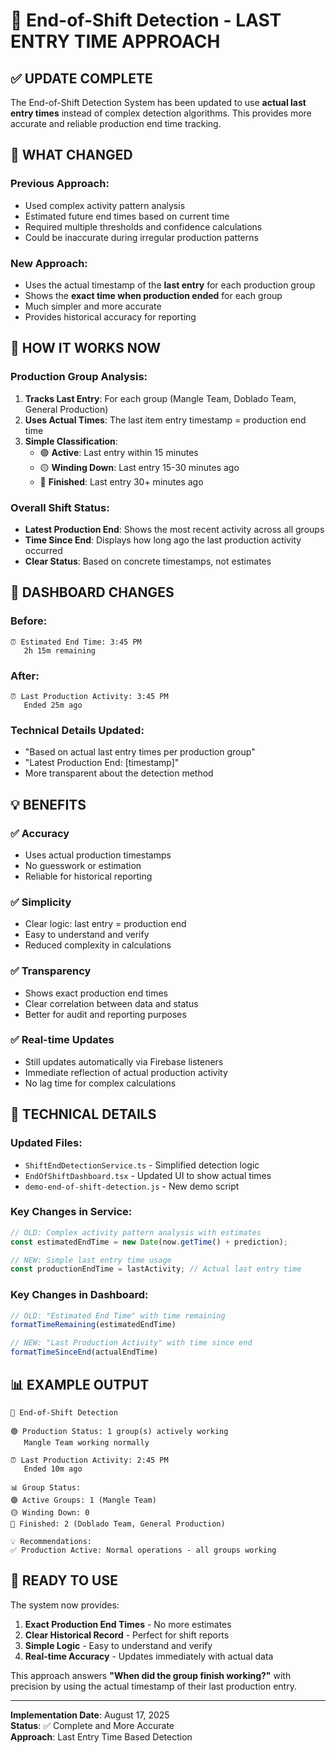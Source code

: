 # 🏁 End-of-Shift Detection - LAST ENTRY TIME APPROACH

## ✅ UPDATE COMPLETE

The End-of-Shift Detection System has been updated to use **actual last entry times** instead of complex detection algorithms. This provides more accurate and reliable production end time tracking.

## 🔄 WHAT CHANGED

### **Previous Approach:**
- Used complex activity pattern analysis
- Estimated future end times based on current time
- Required multiple thresholds and confidence calculations
- Could be inaccurate during irregular production patterns

### **New Approach:**
- Uses the actual timestamp of the **last entry** for each production group
- Shows the **exact time when production ended** for each group
- Much simpler and more accurate
- Provides historical accuracy for reporting

## 🎯 HOW IT WORKS NOW

### **Production Group Analysis:**
1. **Tracks Last Entry**: For each group (Mangle Team, Doblado Team, General Production)
2. **Uses Actual Times**: The last item entry timestamp = production end time
3. **Simple Classification**:
   - 🟢 **Active**: Last entry within 15 minutes
   - 🟡 **Winding Down**: Last entry 15-30 minutes ago  
   - 🔴 **Finished**: Last entry 30+ minutes ago

### **Overall Shift Status:**
- **Latest Production End**: Shows the most recent activity across all groups
- **Time Since End**: Displays how long ago the last production activity occurred
- **Clear Status**: Based on concrete timestamps, not estimates

## 🎨 DASHBOARD CHANGES

### **Before:**
```
⏰ Estimated End Time: 3:45 PM
   2h 15m remaining
```

### **After:**
```
⏰ Last Production Activity: 3:45 PM
   Ended 25m ago
```

### **Technical Details Updated:**
- "Based on actual last entry times per production group"
- "Latest Production End: [timestamp]" 
- More transparent about the detection method

## 💡 BENEFITS

### **✅ Accuracy**
- Uses actual production timestamps
- No guesswork or estimation
- Reliable for historical reporting

### **✅ Simplicity**  
- Clear logic: last entry = production end
- Easy to understand and verify
- Reduced complexity in calculations

### **✅ Transparency**
- Shows exact production end times
- Clear correlation between data and status
- Better for audit and reporting purposes

### **✅ Real-time Updates**
- Still updates automatically via Firebase listeners
- Immediate reflection of actual production activity
- No lag time for complex calculations

## 🔧 TECHNICAL DETAILS

### **Updated Files:**
- `ShiftEndDetectionService.ts` - Simplified detection logic
- `EndOfShiftDashboard.tsx` - Updated UI to show actual times
- `demo-end-of-shift-detection.js` - New demo script

### **Key Changes in Service:**
```typescript
// OLD: Complex activity pattern analysis with estimates
const estimatedEndTime = new Date(now.getTime() + prediction);

// NEW: Simple last entry time usage  
const productionEndTime = lastActivity; // Actual last entry time
```

### **Key Changes in Dashboard:**
```typescript
// OLD: "Estimated End Time" with time remaining
formatTimeRemaining(estimatedEndTime)

// NEW: "Last Production Activity" with time since end
formatTimeSinceEnd(actualEndTime)
```

## 📊 EXAMPLE OUTPUT

```
🏁 End-of-Shift Detection

🟢 Production Status: 1 group(s) actively working
   Mangle Team working normally

⏰ Last Production Activity: 2:45 PM
   Ended 10m ago

📊 Group Status:
🟢 Active Groups: 1 (Mangle Team)
🟡 Winding Down: 0  
🔴 Finished: 2 (Doblado Team, General Production)

💡 Recommendations:
✅ Production Active: Normal operations - all groups working
```

## 🚀 READY TO USE

The system now provides:
1. **Exact Production End Times** - No more estimates
2. **Clear Historical Record** - Perfect for shift reports  
3. **Simple Logic** - Easy to understand and verify
4. **Real-time Accuracy** - Updates immediately with actual data

This approach answers **"When did the group finish working?"** with precision by using the actual timestamp of their last production entry.

---

**Implementation Date**: August 17, 2025  
**Status**: ✅ Complete and More Accurate  
**Approach**: Last Entry Time Based Detection
